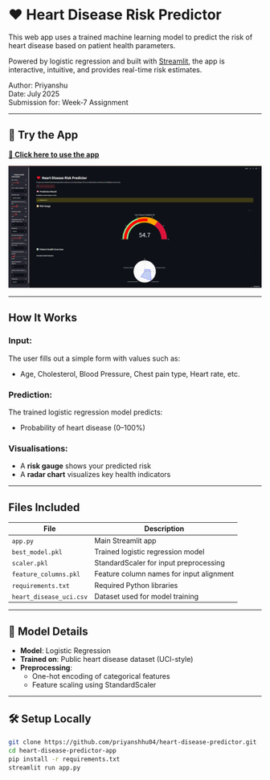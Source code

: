 # ❤️ Heart Disease Risk Predictor

This web app uses a trained machine learning model to predict the risk of heart disease based on patient health parameters.

Powered by logistic regression and built with [Streamlit](https://streamlit.io), the app is interactive, intuitive, and provides real-time risk estimates.

Author: Priyanshu  
Date: July 2025  
Submission for: Week‑7 Assignment

---

## 🚀 Try the App

**[🔗 Click here to use the app](https://heart-disease-predictor-app-csi7.streamlit.app/)**  

![App Screenshot](app-screenshot.png)

---

## How It Works

### Input:
The user fills out a simple form with values such as:
- Age, Cholesterol, Blood Pressure, Chest pain type, Heart rate, etc.

### Prediction:
The trained logistic regression model predicts:
- Probability of heart disease (0–100%)

### Visualisations:
- A **risk gauge** shows your predicted risk
- A **radar chart** visualizes key health indicators

---

## Files Included

| File | Description |
|------|-------------|
| `app.py` | Main Streamlit app |
| `best_model.pkl` | Trained logistic regression model |
| `scaler.pkl` | StandardScaler for input preprocessing |
| `feature_columns.pkl` | Feature column names for input alignment |
| `requirements.txt` | Required Python libraries |
| `heart_disease_uci.csv` | Dataset used for model training |

---

## 🧠 Model Details

- **Model**: Logistic Regression
- **Trained on**: Public heart disease dataset (UCI-style)
- **Preprocessing**:
  - One-hot encoding of categorical features
  - Feature scaling using StandardScaler

---

## 🛠️ Setup Locally

```bash
git clone https://github.com/priyanshhu04/heart-disease-predictor.git
cd heart-disease-predictor-app
pip install -r requirements.txt
streamlit run app.py
